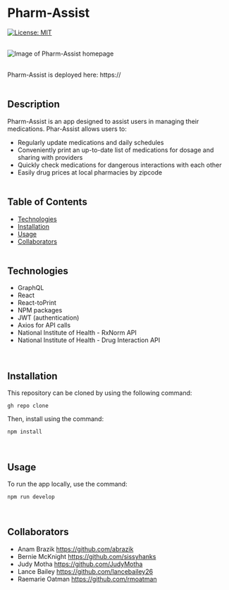 # Pharm-Assist
[![License: MIT](https://img.shields.io/badge/License-MIT-yellow.svg)](https://opensource.org/licenses/MIT)
<br><br>

<img src="" alt="Image of Pharm-Assist homepage">
<br><br>

Pharm-Assist is deployed here:  https://
<br><br>

## Description
Pharm-Assist is an app designed to assist users in managing their medications.  Phar-Assist allows users to:

* Regularly update medications and daily schedules
* Conveniently print an up-to-date list of medications for dosage and sharing with providers
* Quickly check medications for dangerous interactions with each other
* Easily drug prices at local pharmacies by zipcode
<br><br>

## Table of Contents
  * [Technologies](#technologies)
  * [Installation](#installation)
  * [Usage](#usage)
  * [Collaborators](#collaborators)
<br><br>  

## Technologies
* GraphQL
* React
* React-toPrint
* NPM packages
* JWT (authentication)
* Axios for API calls
* National Institute of Health - RxNorm API
* National Institute of Health - Drug Interaction API

<br>

## Installation
This repository can be cloned by using the following command:
~~~
gh repo clone 
~~~

Then, install using the command:
~~~
npm install
~~~

<br>

## Usage
To run the app locally, use the command:
~~~
npm run develop
~~~

<br>

## Collaborators
* Anam Brazik  https://github.com/abrazik
* Bernie McKnight  https://github.com/sissyhanks
* Judy Motha  https://github.com/JudyMotha
* Lance Bailey  https://github.com/lancebailey26
* Raemarie Oatman  https://github.com/rmoatman
